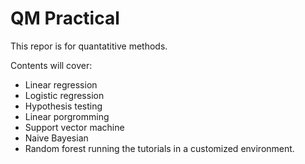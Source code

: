 # QM Practical

This repor is for quantatitive methods. 

Contents will cover:
* Linear regression
* Logistic regression
* Hypothesis testing
* Linear porgromming
* Support vector machine
* Naive Bayesian 
* Random forest
running the tutorials in a customized environment.



